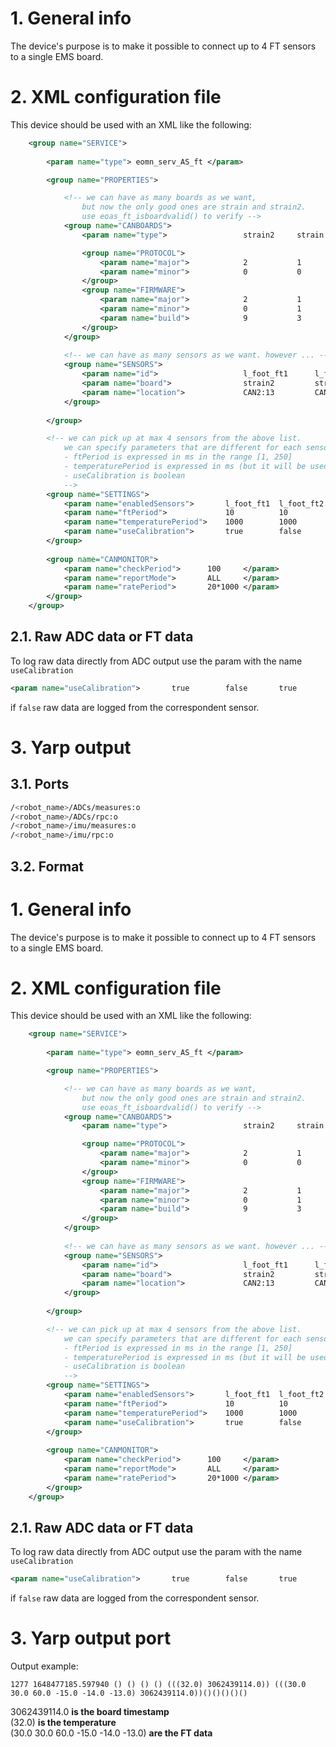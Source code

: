 # 1. General info
The device's purpose is to make it possible to connect up to 4 FT sensors to a single EMS board.

# 2. XML configuration file

This device should be used with an XML like the following:

```xml
    <group name="SERVICE">
        
        <param name="type"> eomn_serv_AS_ft </param>

        <group name="PROPERTIES">

            <!-- we can have as many boards as we want, 
                but now the only good ones are strain and strain2. 
                use eoas_ft_isboardvalid() to verify -->
            <group name="CANBOARDS">
                <param name="type">                 strain2     strain      </param>

                <group name="PROTOCOL">
                    <param name="major">            2           1           </param>    
                    <param name="minor">            0           0           </param>     
                </group>                    
                <group name="FIRMWARE">
                    <param name="major">            2           1           </param>    
                    <param name="minor">            0           1           </param> 
                    <param name="build">            9           3           </param>
                </group>
            </group>
            
            <!-- we can have as many sensors as we want. however ... -->
            <group name="SENSORS">
                <param name="id">                   l_foot_ft1      l_foot_ft2      l_foot_ft3  </param>
                <param name="board">                strain2         strain2         strain      </param>
                <param name="location">             CAN2:13         CAN1:12         CAN2:11     </param>
            </group>                
        
        </group>

        <!-- we can pick up at max 4 sensors from the above list. 
            we can specify parameters that are different for each sensor 
            - ftPeriod is expressed in ms in the range [1, 250]
            - temperaturePeriod is expressed in ms (but it will be used in seconds).
            - useCalibration is boolean
            -->
        <group name="SETTINGS">        
            <param name="enabledSensors">       l_foot_ft1  l_foot_ft2  l_foot_ft3      </param>
            <param name="ftPeriod">             10          10          10              </param>
            <param name="temperaturePeriod">    1000        1000        0               </param>
            <param name="useCalibration">       true        false       true            </param>           
        </group>       
    
        <group name="CANMONITOR">        
            <param name="checkPeriod">      100     </param>
            <param name="reportMode">       ALL     </param>
            <param name="ratePeriod">       20*1000 </param>
        </group>    
    </group>

```

## 2.1. Raw ADC data or FT data
To log raw data directly from ADC output use the param with the name `useCalibration`

```xml
<param name="useCalibration">       true        false       true            </param>           
```

if `false` raw data are logged from the correspondent sensor.


# 3. Yarp output

## 3.1. Ports

```bash
/<robot_name>/ADCs/measures:o 
/<robot_name>/ADCs/rpc:o
/<robot_name>/imu/measures:o
/<robot_name>/imu/rpc:o

```

## 3.2. Format

# 1. General info
The device's purpose is to make it possible to connect up to 4 FT sensors to a single EMS board.

# 2. XML configuration file

This device should be used with an XML like the following:

```xml
    <group name="SERVICE">
        
        <param name="type"> eomn_serv_AS_ft </param>

        <group name="PROPERTIES">

            <!-- we can have as many boards as we want, 
                but now the only good ones are strain and strain2. 
                use eoas_ft_isboardvalid() to verify -->
            <group name="CANBOARDS">
                <param name="type">                 strain2     strain      </param>

                <group name="PROTOCOL">
                    <param name="major">            2           1           </param>    
                    <param name="minor">            0           0           </param>     
                </group>                    
                <group name="FIRMWARE">
                    <param name="major">            2           1           </param>    
                    <param name="minor">            0           1           </param> 
                    <param name="build">            9           3           </param>
                </group>
            </group>
            
            <!-- we can have as many sensors as we want. however ... -->
            <group name="SENSORS">
                <param name="id">                   l_foot_ft1      l_foot_ft2      l_foot_ft3  </param>
                <param name="board">                strain2         strain2         strain      </param>
                <param name="location">             CAN2:13         CAN1:12         CAN2:11     </param>
            </group>                
        
        </group>

        <!-- we can pick up at max 4 sensors from the above list. 
            we can specify parameters that are different for each sensor 
            - ftPeriod is expressed in ms in the range [1, 250]
            - temperaturePeriod is expressed in ms (but it will be used in seconds).
            - useCalibration is boolean
            -->
        <group name="SETTINGS">        
            <param name="enabledSensors">       l_foot_ft1  l_foot_ft2  l_foot_ft3      </param>
            <param name="ftPeriod">             10          10          10              </param>
            <param name="temperaturePeriod">    1000        1000        0               </param>
            <param name="useCalibration">       true        false       true            </param>           
        </group>       
    
        <group name="CANMONITOR">        
            <param name="checkPeriod">      100     </param>
            <param name="reportMode">       ALL     </param>
            <param name="ratePeriod">       20*1000 </param>
        </group>    
    </group>

```

## 2.1. Raw ADC data or FT data
To log raw data directly from ADC output use the param with the name `useCalibration`

```xml
<param name="useCalibration">       true        false       true            </param>           
```
if `false` raw data are logged from the correspondent sensor.


# 3. Yarp output port

Output example:  
```
1277 1648477185.597940 () () () () (((32.0) 3062439114.0)) (((30.0 30.0 60.0 -15.0 -14.0 -13.0) 3062439114.0))()()()()()  
```

3062439114.0 **is the board timestamp**  
(32.0) **is the temperature**    
(30.0 30.0 60.0 -15.0 -14.0 -13.0) **are the FT data**  
